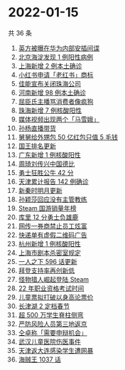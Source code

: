 # 2022-01-15

共 36 条

<!-- BEGIN ZHIHUSEARCH -->
<!-- 最后更新时间 Sat Jan 15 2022 20:14:43 GMT+0800 (China Standard Time) -->
1. [英方被曝在华为内部安插间谍](https://www.zhihu.com/search?q=华为)
1. [北京海淀发现 1 例阳性病例](https://www.zhihu.com/search?q=北京疫情)
1. [上海新增 2 例本土确诊](https://www.zhihu.com/search?q=上海疫情)
1. [小红书申请「老红书」商标](https://www.zhihu.com/search?q=小红书)
1. [佳能宣布关闭珠海公司](https://www.zhihu.com/search?q=佳能)
1. [河南新增 98 例本土确诊](https://www.zhihu.com/search?q=河南疫情)
1. [屈臣氏主播骂消费者像疯狗](https://www.zhihu.com/search?q=屈臣氏)
1. [珠海新增 7 例核酸阳性](https://www.zhihu.com/search?q=珠海疫情)
1. [媒体视频出现两个「马雪娥」](https://www.zhihu.com/search?q=马雪娥)
1. [孙杨直播带货](https://www.zhihu.com/search?q=孙杨)
1. [舅舅给外甥包 50 亿红包只值 5 毛钱](https://www.zhihu.com/search?q=50亿红包只值5毛钱)
1. [国王排名更新](https://www.zhihu.com/search?q=国王排名)
1. [广东新增 1 例核酸阳性](https://www.zhihu.com/search?q=广东疫情)
1. [周琦刘传兴中国德比](https://www.zhihu.com/search?q=周琦)
1. [勇士狂胜公牛 42 分](https://www.zhihu.com/search?q=勇士)
1. [天津累计报告 142 例确诊](https://www.zhihu.com/search?q=天津疫情)
1. [新秦时明月更新](https://www.zhihu.com/search?q=新秦时明月)
1. [孙颖莎回应没有主管教练](https://www.zhihu.com/search?q=孙颖莎)
1. [Steam 国游销量年榜](https://www.zhihu.com/search?q=steam)
1. [库里 12 分勇士负雄鹿](https://www.zhihu.com/search?q=勇士)
1. [网传一券商禁止员工炫富](https://www.zhihu.com/search?q=员工炫富)
1. [快递单有虚假二维码广告](https://www.zhihu.com/search?q=快递单广告)
1. [杭州新增 1 例核酸阳性](https://www.zhihu.com/search?q=杭州疫情)
1. [上海市剧本杀密室规定](https://www.zhihu.com/search?q=剧本杀)
1. [一人之下 596 话更新](https://www.zhihu.com/search?q=一人之下)
1. [拜登支持率再创新低](https://www.zhihu.com/search?q=拜登支持率)
1. [怪物猎人崛起登陆 Steam](https://www.zhihu.com/search?q=怪物猎人崛起)
1. [22 年职业资格考试时间](https://www.zhihu.com/search?q=职业资格考试时间)
1. [儿童票拟打破以身高论票价](https://www.zhihu.com/search?q=儿童票)
1. [长津湖 2 定档春节](https://www.zhihu.com/search?q=水门桥)
1. [超 500 万学生脊柱侧弯](https://www.zhihu.com/search?q=脊柱侧弯)
1. [严防风险人员第三地返京](https://www.zhihu.com/search?q=第三地返京)
1. [仝卓称「需要申辩机会」](https://www.zhihu.com/search?q=仝卓)
1. [武汉儿童医院伤医事件](https://www.zhihu.com/search?q=武汉儿童医院)
1. [天津返大连感染学生遭网暴](https://www.zhihu.com/search?q=感染学生被网暴)
1. [海贼王 1037 话](https://www.zhihu.com/search?q=海贼王)
<!-- END ZHIHUSEARCH -->

